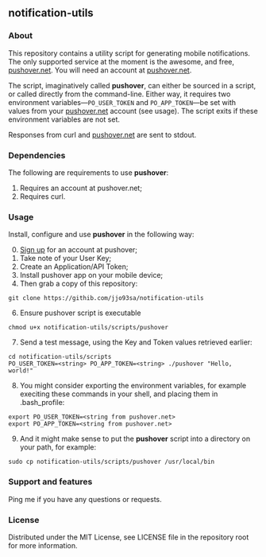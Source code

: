 ## notification-utils

### About

This repository contains a utility script for generating mobile notifications. The only supported service at the moment is the awesome, and free, [pushover.net](https://pushover.net). You will need an account at [pushover.net](https://pushover.net).

The script, imaginatively called **pushover**, can either be sourced in a script, or called directly from the command-line. Either way, it requires two environment variables—`PO_USER_TOKEN` and `PO_APP_TOKEN`—be set with values from your [pushover.net](https://pushover.net) account (see usage). The script exits if these environment variables are not set.

Responses from curl and [pushover.net](https://pushover.net) are sent to stdout.

### Dependencies

The following are requirements to use **pushover**:

1. Requires an account at pushover.net;
2. Requires curl.

### Usage

Install, configure and use **pushover** in the following way:

0. [Sign up](https://pushover.net/login) for an account at pushover;
1. Take note of your User Key;
1. Create an Application/API Token;
1. Install pushover app on your mobile device;
1. Then grab a copy of this repository:
```
git clone https://githib.com/jjo93sa/notification-utils
```
6. Ensure pushover script is executable
```
chmod u+x notification-utils/scripts/pushover
```
7. Send a test message, using the Key and Token values retrieved earlier:
```
cd notification-utils/scripts
PO_USER_TOKEN=<string> PO_APP_TOKEN=<string> ./pushover "Hello, world!"
```
8. You might consider exporting the environment variables, for example execiting these commands in your shell, and placing them in .bash_profile:
```
export PO_USER_TOKEN=<string from pushover.net>
export PO_APP_TOKEN=<string from pushover.net>
```
9. And it might make sense to put the **pushover** script into a directory on your path, for example:
```
sudo cp notification-utils/scripts/pushover /usr/local/bin
```

### Support and features

Ping me if you have any questions or requests.

### License

Distributed under the MIT License, see LICENSE file in the repository root for more information.
